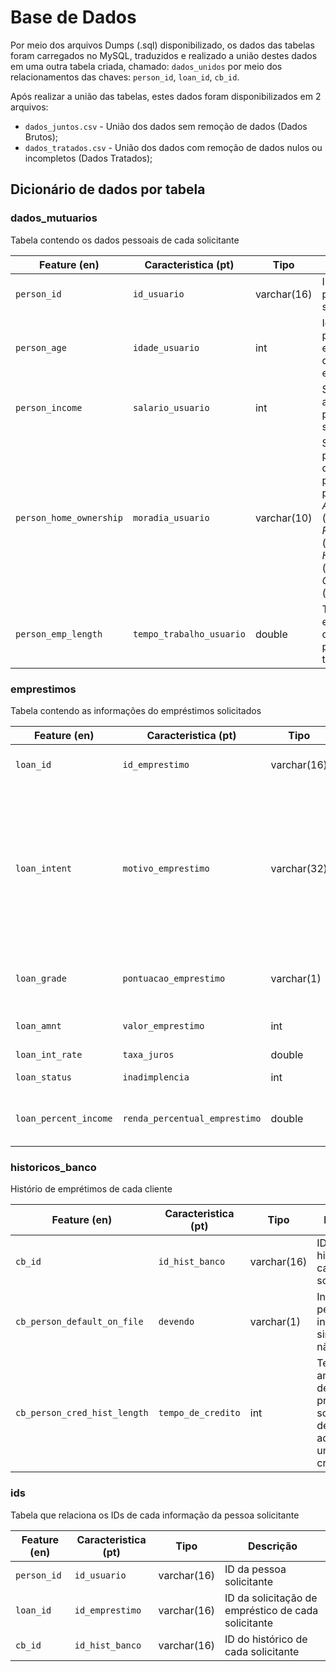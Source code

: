 # Base de Dados
Por meio dos arquivos Dumps (.sql) disponibilizado, os dados das tabelas foram carregados no MySQL, traduzidos e realizado a união destes dados em uma outra tabela criada, chamado: `dados_unidos` por meio dos relacionamentos das chaves: `person_id`, `loan_id`, `cb_id`.

Após realizar a união das tabelas, estes dados foram disponibilizados em 2 arquivos:
- `dados_juntos.csv` - União dos dados sem remoção de dados (Dados Brutos);
- `dados_tratados.csv` - União dos dados com remoção de dados nulos ou incompletos (Dados Tratados); 


## Dicionário de dados por tabela

### dados_mutuarios
Tabela contendo os dados pessoais de cada solicitante

| Feature (en) | Caracteristica (pt) | Tipo | Descrição |
| --- | --- | --- | --- |
|`person_id`| `id_usuario` | varchar(16) | ID da pessoa solicitante|
| `person_age` | `idade_usuario` | int | Idade da pessoa - em anos - que solicita empréstimo |
| `person_income` | `salario_usuario` | int | Salário anual da pessoa solicitante |
| `person_home_ownership` | `moradia_usuario` | varchar(10) | Situação da propriedade que a pessoa possui: *Alugada* (`Rent`), *Própria* (`Own`), *Hipotecada* (`Mortgage`) e *Outros* (`Other`) |
| `person_emp_length` | `tempo_trabalho_usuario` | double | Tempo - em anos - que a pessoa trabalhou |


### emprestimos
Tabela contendo as informações do empréstimos solicitados

| Feature (en) | Caracteristica (pt) | Tipo | Descrição |
| --- | --- | --- | --- |
|`loan_id`| `id_emprestimo` | varchar(16) | ID da solicitação de empréstico de cada solicitante|
| `loan_intent` | `motivo_emprestimo` | varchar(32) | Motivo do empréstimo: *Pessoal* (`Personal`), *Educativo* (`Education`), *Médico* (`Medical`), *Empreendimento* (`Venture`), *Melhoria do lar* (`Homeimprovement`), *Pagamento de débitos* (`Debtconsolidation`) |
| `loan_grade` | `pontuacao_emprestimo` | varchar(1) | Pontuação de empréstimos, por nível variando de `A` a `G` |
| `loan_amnt` | `valor_emprestimo` | int | Valor total do empréstimo solicitado |
| `loan_int_rate` | `taxa_juros` | double |  Taxa de juros |
| `loan_status` | `inadimplencia` | int | Possibilidade de inadimplência |
| `loan_percent_income` | `renda_percentual_emprestimo` | double |  Renda percentual entre o *valor total do empréstimo* e o *salário anual* |


### historicos_banco
Histório de emprétimos de cada cliente

| Feature (en) | Caracteristica (pt) | Tipo | Descrição |
| --- | --- | --- | --- |
|`cb_id`| `id_hist_banco` | varchar(16) | ID do histórico de cada solicitante|
| `cb_person_default_on_file` | `devendo` | varchar(1) |  Indica se a pessoa já foi inadimplente: sim (`Y`,`YES`) e não (`N`,`NO`) |
| `cb_person_cred_hist_length` | `tempo_de_credito` |  int | Tempo - em anos - desde a primeira solicitação de crédito ou aquisição de um cartão de crédito |


### ids
Tabela que relaciona os IDs de cada informação da pessoa solicitante

| Feature (en) | Caracteristica (pt) | Tipo | Descrição |
| --- | --- | --- | --- |
|`person_id`| `id_usuario`|  varchar(16) | ID da pessoa solicitante|
|`loan_id`| `id_emprestimo`|  varchar(16) | ID da solicitação de empréstico de cada solicitante|
|`cb_id`| `id_hist_banco`|  varchar(16) | ID do histórico de cada solicitante|




